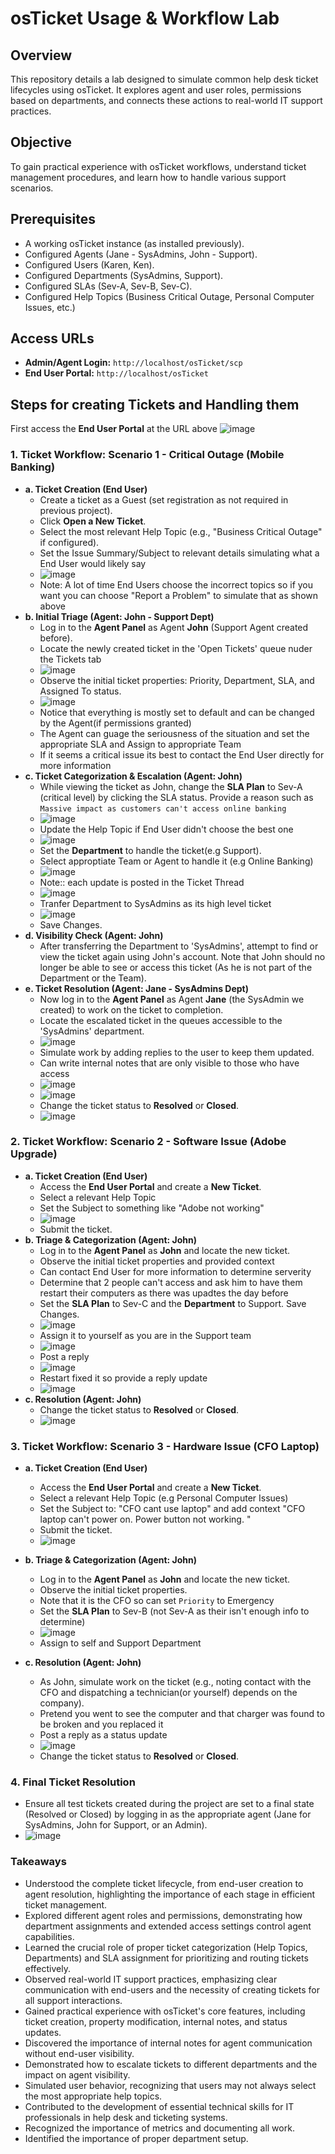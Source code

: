 # osTicket Usage & Workflow Lab

## Overview

This repository details a lab designed to simulate common help desk ticket lifecycles using osTicket. It explores agent and user roles, permissions based on departments, and connects these actions to real-world IT support practices.

## Objective

To gain practical experience with osTicket workflows, understand ticket management procedures, and learn how to handle various support scenarios.

## Prerequisites

* A working osTicket instance (as installed previously).
* Configured Agents (Jane - SysAdmins, John - Support).
* Configured Users (Karen, Ken).
* Configured Departments (SysAdmins, Support).
* Configured SLAs (Sev-A, Sev-B, Sev-C).
* Configured Help Topics (Business Critical Outage, Personal Computer Issues, etc.)

## Access URLs

* **Admin/Agent Login:** `http://localhost/osTicket/scp`
* **End User Portal:** `http://localhost/osTicket`

## Steps for creating Tickets and Handling them

First access the **End User Portal** at the URL above
![image](https://github.com/user-attachments/assets/7f628488-a083-41e7-b9c1-0adf9e0475fd)

### 1. Ticket Workflow: Scenario 1 - Critical Outage (Mobile Banking)

* **a. Ticket Creation (End User)**
    * Create a ticket as a Guest (set registration as not required in previous project).
    * Click **Open a New Ticket**.
    * Select the most relevant Help Topic (e.g., "Business Critical Outage" if configured).
    * Set the Issue Summary/Subject to relevant details simulating what a End User would likely say
    * ![image](https://github.com/user-attachments/assets/d0e1fe5d-f561-4d04-a7dc-0d92260bc350)
    * Note: A lot of time End Users choose the incorrect topics so if you want you can choose "Report a Problem" to simulate that as shown above
* **b. Initial Triage (Agent: John - Support Dept)**
    * Log in to the **Agent Panel** as Agent **John** (Support Agent created before).
    * Locate the newly created ticket in the 'Open Tickets' queue nuder the Tickets tab
    * ![image](https://github.com/user-attachments/assets/69e8666f-71c1-4fef-85b7-013b5f941c9f)
    * Observe the initial ticket properties: Priority, Department, SLA, and Assigned To status.
    * ![image](https://github.com/user-attachments/assets/47ca2dc1-29d9-42b4-8a0c-19b29128ccce)
    * Notice that everything is mostly set to default and can be changed by the Agent(if permissions granted)
    * The Agent can guage the seriousness of the situation and set the appropriate SLA and Assign to appropriate Team
    * If it seems a critical issue its best to contact the End User directly for more information
* **c. Ticket Categorization & Escalation (Agent: John)**
    * While viewing the ticket as John, change the **SLA Plan** to Sev-A (critical level) by clicking the SLA status. Provide a reason such as `Massive impact as customers can't access online banking`
    * ![image](https://github.com/user-attachments/assets/6b0d17a7-bf12-4493-99ba-995f8b55c863)
    * Update the Help Topic if End User didn't choose the best one
    * ![image](https://github.com/user-attachments/assets/d1d5acd1-5959-4929-a188-b043be750c77)
    * Set the **Department** to handle the ticket(e.g Support).
    * Select approptiate Team or Agent to handle it (e.g Online Banking)
    * ![image](https://github.com/user-attachments/assets/8f1e8bf7-8726-4657-a4a8-6a79a1714eb0)
    * Note:: each update is posted in the Ticket Thread
    * ![image](https://github.com/user-attachments/assets/03d989aa-7957-459b-8835-91b06854ae2b)
    * Tranfer Department to SysAdmins as its high level ticket
    * ![image](https://github.com/user-attachments/assets/8c3459d6-64a4-401a-8400-9437fc49f52e)
    * Save Changes.
* **d. Visibility Check (Agent: John)**
    * After transferring the Department to 'SysAdmins', attempt to find or view the ticket again using John's account. Note that John should no longer be able to see or access this ticket (As he is not part of the Department or the Team).
* **e. Ticket Resolution (Agent: Jane - SysAdmins Dept)**
    * Now log in to the **Agent Panel** as Agent **Jane** (the SysAdmin we created) to work on the ticket to completion.
    * Locate the escalated ticket in the queues accessible to the 'SysAdmins' department.
    * ![image](https://github.com/user-attachments/assets/f2b38aa4-dc04-4da7-a450-0fd30111cc6c)
    * Simulate work by adding replies to the user to keep them updated.
    * Can write internal notes that are only visible to those who have access
    * ![image](https://github.com/user-attachments/assets/e745df8d-b463-49e7-9236-64947ddcad31)
    * ![image](https://github.com/user-attachments/assets/e14ecaa3-4887-4ffe-aa9c-8739b95af3fc)
    * Change the ticket status to **Resolved** or **Closed**.
    * ![image](https://github.com/user-attachments/assets/242deaa2-e577-422d-9b8c-09d8d5d1b73e)


### 2. Ticket Workflow: Scenario 2 - Software Issue (Adobe Upgrade)

* **a. Ticket Creation (End User)**
    * Access the **End User Portal** and create a **New Ticket**.
    * Select a relevant Help Topic 
    * Set the Subject to something like "Adobe not working"
    * ![image](https://github.com/user-attachments/assets/41ec1bd8-71ed-4755-9a76-3873c9515271)
    * Submit the ticket.
* **b. Triage & Categorization (Agent: John)**
    * Log in to the **Agent Panel** as **John** and locate the new ticket.
    * Observe the initial ticket properties and provided context
    * Can contact End User for more information to determine serverity
    * Determine that 2 people can't access and ask him to have them restart their computers as there was upadtes the day before
    * Set the **SLA Plan** to Sev-C and the **Department** to Support. Save Changes.
    * ![image](https://github.com/user-attachments/assets/c4598c02-cbf2-4a0e-ac8e-1e0a067e3818)
    * Assign it to yourself as you are in the Support team
    * ![image](https://github.com/user-attachments/assets/600349d6-7875-4673-89ed-9ebf3fabb515)
    * Post a reply
    * ![image](https://github.com/user-attachments/assets/8d4210a9-4e69-4c70-8e71-d009b7882d04)
    * Restart fixed it so provide a reply update
    * ![image](https://github.com/user-attachments/assets/2edb85c2-138f-4290-bee0-52e9bde939e9)
* **c. Resolution (Agent: John)**
    * Change the ticket status to **Resolved** or **Closed**.
    * ![image](https://github.com/user-attachments/assets/fd0fe31c-67bd-4a2b-90fc-6a6560696f7a)

### 3. Ticket Workflow: Scenario 3 - Hardware Issue (CFO Laptop)

* **a. Ticket Creation (End User)**
    * Access the **End User Portal** and create a **New Ticket**.
    * Select a relevant Help Topic (e.g Personal Computer Issues)
    * Set the Subject to: "CFO cant use laptop" and add context "CFO laptop can't power on. Power button not working. "
    * Submit the ticket.
    * ![image](https://github.com/user-attachments/assets/0222f2f2-9945-409b-8cdf-73fec9f065e5)

* **b. Triage & Categorization (Agent: John)**
    * Log in to the **Agent Panel** as **John** and locate the new ticket.
    * Observe the initial ticket properties.
    * Note that it is the CFO so can set `Priority` to Emergency
    * Set the **SLA Plan** to Sev-B (not Sev-A as their isn't enough info to determine)
    * ![image](https://github.com/user-attachments/assets/dc6f848d-f445-488d-b3cd-ea7b7beb22fe)
    * Assign to self and Support Department
* **c. Resolution (Agent: John)**
    * As John, simulate work on the ticket (e.g., noting contact with the CFO and dispatching a technician(or yourself) depends on the company).
    * Pretend you went to see the computer and that charger was found to be broken and you replaced it
    * Post a reply as a status update
    * ![image](https://github.com/user-attachments/assets/9b954521-5be2-4904-9a11-516ccc335e15)
    * Change the ticket status to **Resolved** or **Closed**.


### 4. Final Ticket Resolution

* Ensure all test tickets created during the project are set to a final state (Resolved or Closed) by logging in as the appropriate agent (Jane for SysAdmins, John for Support, or an Admin).
* ![image](https://github.com/user-attachments/assets/fbc754b3-10fd-4ebf-a894-854eba86400c)

### Takeaways


* Understood the complete ticket lifecycle, from end-user creation to agent resolution, highlighting the importance of each stage in efficient ticket management.
* Explored different agent roles and permissions, demonstrating how department assignments and extended access settings control agent capabilities.
* Learned the crucial role of proper ticket categorization (Help Topics, Departments) and SLA assignment for prioritizing and routing tickets effectively.
* Observed real-world IT support practices, emphasizing clear communication with end-users and the necessity of creating tickets for all support interactions.
* Gained practical experience with osTicket's core features, including ticket creation, property modification, internal notes, and status updates.
* Discovered the importance of internal notes for agent communication without end-user visibility.
* Demonstrated how to escalate tickets to different departments and the impact on agent visibility.
* Simulated user behavior, recognizing that users may not always select the most appropriate help topics.
* Contributed to the development of essential technical skills for IT professionals in help desk and ticketing systems.
* Recognized the importance of metrics and documenting all work.
* Identified the importance of proper department setup.
